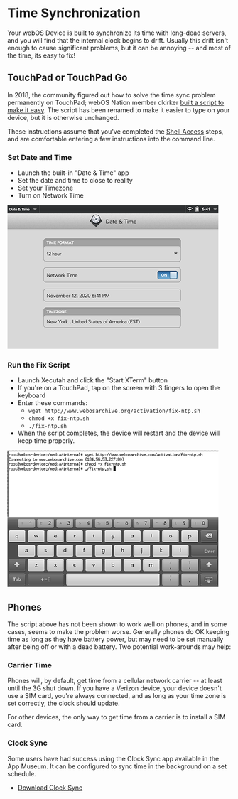 # Time Synchronization

Your webOS Device is built to synchronize its time with long-dead servers, and you will find that the internal clock begins to drift. Usually this drift isn't enough to cause significant problems, but it can be annoying -- and most of the time, its easy to fix!

## TouchPad or TouchPad Go

In 2018, the community figured out how to solve the time sync problem permanently on TouchPad; webOS Nation member dkirker <a href="https://forums.webosnation.com/hp-touchpad/331734-network-time-not-keeping-clocks-accurate-2.html" target="_blank">built a script to make it easy</a>. The script has been renamed to make it easier to type on your device, but it is otherwise unchanged.

These instructions assume that you've completed the [Shell Access](bash.md) steps, and are comfortable entering a few instructions into the command line.

### Set Date and Time
* Launch the built-in "Date & Time" app
* Set the date and time to close to reality
* Set your Timezone
* Turn on Network Time

![Date & Time](images/datetime.png)

### Run the Fix Script

* Launch Xecutah and click the "Start XTerm" button
* If you're on a TouchPad, tap on the screen with 3 fingers to open the keyboard
* Enter these commands:
    + `wget http://www.webosarchive.org/activation/fix-ntp.sh`
    + `chmod +x fix-ntp.sh`
    + `./fix-ntp.sh`
* When the script completes, the device will restart and the device will keep time properly.

![Fix NTP Sync](images/fix-ntp.png)

## Phones

The script above has not been shown to work well on phones, and in some cases, seems to make the problem worse. Generally phones do OK keeping time as long as they have battery power, but may need to be set manually after being off or with a dead battery. Two potential work-arounds may help:

### Carrier Time

Phones will, by default, get time from a cellular network carrier -- at least until the 3G shut down. If you have a Verizon device, your device doesn't use a SIM card, you're always connected, and as long as your time zone is set correctly, the clock should update.

For other devices, the only way to get time from a carrier is to install a SIM card.

### Clock Sync

Some users have had success using the Clock Sync app available in the App Museum. It can be configured to sync time in the background on a set schedule.

* <a href="http://appcatalog.webosarchive.org/showMuseumDetails.php?search=clock+sync&app=1819" target="_top">Download Clock Sync</a>
